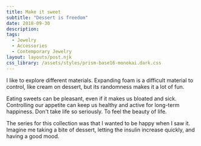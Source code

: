 ```yaml
---
title: Make it sweet
subtitle: "Dessert is freedom"
date: 2018-09-30
description:
tags:
  - Jewelry
  - Accessories
  - Contemporary Jewelry
layout: layouts/post.njk
css_library: /assets/styles/prism-base16-monokai.dark.css
---
```


I like to explore different materials. Expanding foam is a difficult material to control, like cream on dessert, but its randomness makes it a lot of fun.

Eating sweets can be pleasant, even if it makes us bloated and sick. Controlling our appetite can keep us healthy and active for long-term happiness. Don't take life so seriously. To feel the beauty of life.

The series for this collection was that I wanted to be happy when I saw it. Imagine me taking a bite of dessert, letting the insulin increase quickly, and having a good mood.

